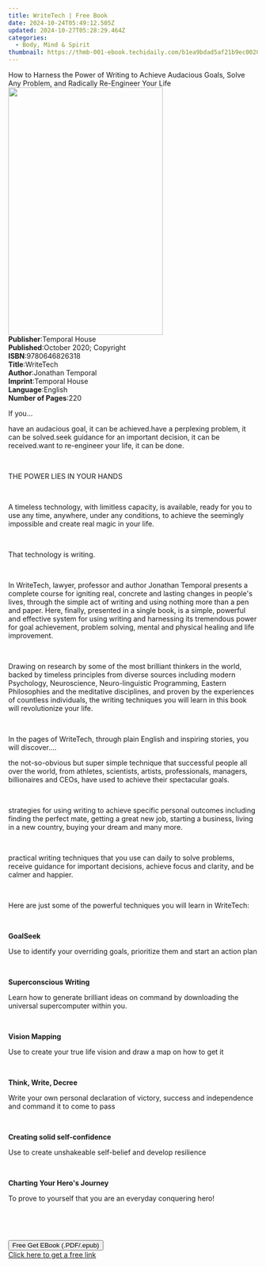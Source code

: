 ```yaml
---
title: WriteTech | Free Book
date: 2024-10-24T05:49:12.505Z
updated: 2024-10-27T05:28:29.464Z
categories:
  - Body, Mind & Spirit
thumbnail: https://thmb-001-ebook.techidaily.com/b1ea9bdad5af21b9ec002088fdd8f2f7578ea5577a1b2726cc073277632ca80f.jpg
---
```

<main id="book-container">
  <div class="flex flex-col">
    <div class="book-brief flex-1 py-6 px-4 sm:p-6 md:py-10 md:px-8">
      <!-- brief-->
      <div class="book-brief-main">
        How to Harness the Power of Writing to Achieve Audacious Goals, Solve
        Any Problem, and Radically Re-Engineer Your Life
      </div>
    </div>
    <div
      class="book-meta-info flex-1 grid gap-4 col-start-1 col-end-3 row-start-1 sm:mb-6 sm:grid-cols-4 lg:gap-6 lg:col-start-2 lg:row-end-6 lg:row-span-6 lg:mb-0"
    >
      <div
        class="book-meta-info-left place-content-center mt-4 p-4 text-sm leading-6 col-start-2 col-span-2 dark:text-slate-400"
      >
        <img
          class="w-full h-500 object-cover rounded-lg sm:h-255 sm:col-span-2 lg:col-span-full"
          src="https://img-001-ebook.techidaily.com/0297b52cd1ed7602639842395de0f0cf5dd508c71d77e552fbcd956b3196dc0f.jpg"
          alt=""
          width="312"
          height="500"
        />
      </div>
      <div
        class="book-meta-info-right mt-2 col-start-1 row-start-2 col-span-3 self-center"
      >
        <!-- meta data  -->
        <div class="flex flex-col px-4 md:px-8">
          <div class="flex-1">
            <strong>Publisher</strong>:<span class="px-2">Temporal House</span>
          </div>
          <div class="flex-1">
            <strong>Published</strong>:<span class="px-2"
              >October 2020; Copyright</span
            >
          </div>
          <div class="flex-1">
            <strong>ISBN</strong>:<span class="px-2">9780646826318</span>
          </div>
          <div class="flex-1">
            <strong>Title</strong>:<span class="px-2">WriteTech</span>
          </div>
          <div class="flex-1">
            <strong>Author</strong>:<span class="px-2">Jonathan Temporal</span>
          </div>
          <div class="flex-1">
            <strong>Imprint</strong>:<span class="px-2">Temporal House</span>
          </div>
          <div class="flex-1">
            <strong>Language</strong>:<span class="px-2">English</span>
          </div>
          <div class="flex-1">
            <strong>Number of Pages</strong>:<span class="px-2">220</span>
          </div>
        </div>
      </div>
    </div>
    <div class="book-description flex-1 py-6 px-4 sm:p-6 md:py-10 md:px-8">
      <div class="book-description-main">
        <div accordion-content="" id="description">
          <p>If you...</p>
          have an audacious goal, it can be achieved.have a perplexing problem,
          it can be solved.seek guidance for an important decision, it can be
          received.want to re-engineer your life, it can be done.
          <p><br /></p>
          <p>THE POWER LIES IN YOUR HANDS</p>
          <p><br /></p>
          <p>
            A timeless technology, with limitless capacity, is available, ready
            for you to use any time, anywhere, under any conditions, to achieve
            the seemingly impossible and create real magic in your life.
          </p>
          <p><br /></p>
          <p>That technology is writing.&nbsp;</p>
          <p><br /></p>
          <p>
            In WriteTech, lawyer, professor and author Jonathan Temporal
            presents a complete course for igniting real, concrete and lasting
            changes in people's lives, through the simple act of writing and
            using nothing more than a pen and paper. Here, finally, presented in
            a single book, is a simple, powerful and effective system for using
            writing and harnessing its tremendous power for goal achievement,
            problem solving, mental and physical healing and life improvement.
          </p>
          <p><br /></p>
          <p>
            Drawing on research by some of the most brilliant thinkers in the
            world, backed by timeless principles from diverse sources including
            modern Psychology, Neuroscience, Neuro-linguistic Programming,
            Eastern Philosophies and the meditative disciplines, and proven by
            the experiences of countless individuals, the writing techniques you
            will learn in this book will revolutionize your life.
          </p>
          <p><br /></p>
          <p>
            In the pages of WriteTech, through plain English and inspiring
            stories, you will discover....
          </p>
          the not-so-obvious but super simple technique that successful people
          all over the world, from athletes, scientists, artists, professionals,
          managers, billionaires and CEOs, have used to achieve their
          spectacular goals.
          <p><br /></p>
          strategies for using writing to achieve specific personal outcomes
          including finding the perfect mate, getting a great new job, starting
          a business, living in a new country, buying your dream and many more.
          <p><br /></p>
          practical writing techniques that you use can daily to solve problems,
          receive guidance for important decisions, achieve focus and clarity,
          and be calmer and happier.
          <p><br /></p>
          <p>
            Here are just some of the powerful techniques you will learn in
            WriteTech:
          </p>
          <p><br /></p>
          <p><strong>GoalSeek</strong></p>
          <p>
            Use to identify your overriding goals, prioritize them and start an
            action plan
          </p>
          <p><br /></p>
          <p><strong>Superconscious Writing </strong></p>
          <p>
            Learn how to generate brilliant ideas on command by downloading the
            universal supercomputer within you.
          </p>
          <p><br /></p>
          <p><strong>Vision Mapping</strong></p>
          <p>
            Use to create your true life vision and draw a map on how to get it
          </p>
          <p><br /></p>
          <p><strong>Think, Write, Decree</strong></p>
          <p>
            Write your own personal declaration of victory, success and
            independence and command it to come to pass
          </p>
          <p><br /></p>
          <p><strong>Creating solid self-confidence</strong></p>
          <p>Use to create unshakeable self-belief and develop resilience</p>
          <p><br /></p>
          <p><strong>Charting Your Hero's Journey</strong></p>
          <p>To prove to yourself that you are an everyday conquering hero!</p>
          <p><br /></p>
          <p><br /></p>
        </div>
        <div class="accordion-fader"></div>
      </div>
    </div>
    <div class="book-excerpts flex-1 py-6 px-4 sm:p-6 md:py-10 md:px-8"></div>
    <div
      class="book-about-author flex-1 py-6 px-4 sm:p-6 md:py-10 md:px-8"
    ></div>
    <div class="book-free-get flex-1 py-6 px-4 sm:p-6 md:py-10 md:px-8">
      <button
        id="btn-free-get"
        class="bg-blue-500 hover:bg-blue-700 text-white font-bold py-2 px-4 rounded"
      >
        Free Get EBook (.PDF/.epub)
      </button>
      <div id="countdown-display" class="px-2 text-lg mt-2"></div>
      <a
        id="free-link"
        class="hidden bg-blue-500 hover:bg-blue-700 text-white font-bold py-2 px-4 rounded"
        href="https://www.ebooks.com/en-us/book/210184026/writetech/jonathan-temporal/"
        target="_blank"
        >Click here to get a free link</a
      >
    </div>
    <script>
      let countdownTime = 0;
      let countdownInterval = null;
      document
        .getElementById('btn-free-get')
        .addEventListener('click', startCountdown);
      function startCountdown() {
        countdownTime = new Date().getTime() + 60000 * 3;
        countdownInterval = setInterval(updateCountdown, 1000);
        document.getElementById('btn-free-get').disabled = true;
        document
          .getElementById('btn-free-get')
          .classList.add('bg-gray-500', 'cursor-not-allowed');
      }
      function updateCountdown() {
        let currentTime = new Date().getTime();
        let timeLeft = countdownTime - currentTime;
        let secondsLeft = Math.floor(timeLeft / 1000);
        document.getElementById('countdown-display').innerHTML =
          `Remaining time: ${secondsLeft} seconds.`;
        if (secondsLeft <= 0) {
          clearInterval(countdownInterval);
          document.getElementById('btn-free-get').classList.add('hidden');
          document.getElementById('free-link').classList.remove('hidden');
          document.getElementById('countdown-display').innerHTML = '';
        }
      }
    </script>
  </div>
</main>

<ins class="adsbygoogle"
      style="display:block"
      data-ad-client="ca-pub-7571918770474297"
      data-ad-slot="8358498916"
      data-ad-format="auto"
      data-full-width-responsive="true"></ins>
    